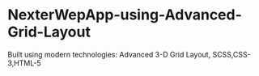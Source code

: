 # NexterWepApp-using-Advanced-Grid-Layout
Built using modern technologies: Advanced 3-D Grid Layout, SCSS,CSS-3,HTML-5
